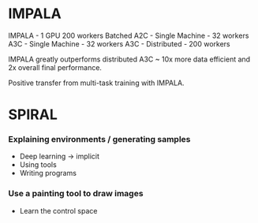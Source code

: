 # IMPALA

IMPALA - 1 GPU 200 workers
Batched A2C - Single Machine - 32 workers
A3C - Single Machine - 32 workers
A3C - Distributed - 200 workers

IMPALA greatly outperforms distributed A3C
~ 10x more data efficient and 2x overall final performance.

Positive transfer from multi-task training with IMPALA.

# SPIRAL

### Explaining environments / generating samples
- Deep learning -> implicit
- Using tools
- Writing programs

### Use a painting tool to draw images
- Learn the control space


